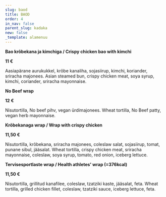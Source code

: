 ```yaml
---
slug: baod
title: BAOD
order: 4
in_nav: false
parent_slug: kadaka
new: false
_template: alamenuu
---
```


<div class="ellipsis"></div>

<span class="spicy">**Bao krõbekana ja kimchiga / Crispy chicken bao with kimchi**

**11 €**

<span class="koostis">Aasiapärane aurukukkel, krõbe kanaliha, sojasiirup, kimchi, koriander, sriracha majonees. Asian steamed bun, crispy chicken meat, soya syrup, kimchi, coriander,  sriracha mayonnaise.

**No Beef wrap**

**12 €**

<span class="koostis">Nisutortilla, No beef pihv, vegan ürdimajonees. Wheat tortilla, No Beef patty, vegan herb mayonnaise.

<span class="spicy">**Krõbekanaga wrap / Wrap with crispy chicken**

**11,50 €**

<span class="koostis">Nisutortilla, krõbekana, sriracha majonees, coleslaw salat, sojasiirup, tomat, punane sibul, jääsalat. Wheat tortilla, crispy chicken meat, sriracha mayonnaise, coleslaw, soya syrup, tomato, red onion, iceberg lettuce.

**Tervisesportlaste wrap / Health athletes' wrap (=376kcal)**

**11,50 €**

<span class="koostis">Nisutortilla, grillitud kanafilee, coleslaw, tzatziki kaste, jääsalat, feta. Wheat tortilla, grilled chicken fillet, coleslaw, tzatziki sauce, iceberg lettuce, feta.
